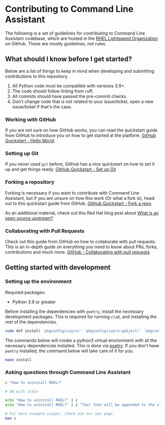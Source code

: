 # Contributing to Command Line Assistant

The following is a set of guidelines for contributing to Command Line Assistant
codebase, which are hosted in the [RHEL Lightspeed
Organization](https://github.com/rhel-lightspeed) on GitHub. These are mostly
guidelines, not rules.

## What should I know before I get started?

Below are a list of things to keep in mind when developing and submitting
contributions to this repository.

1. All Python code must be compatible with versions 3.9+.
2. The code should follow linting from ruff.
3. All commits should have passed the pre-commit checks.
4. Don't change code that is not related to your issue/ticket, open a new
   issue/ticket if that's the case.

### Working with GitHub

If you are not sure on how GitHub works, you can read the quickstart guide from
GitHub to introduce you on how to get started at the platform. [GitHub
Quickstart - Hello
World](https://docs.github.com/en/get-started/quickstart/hello-world).

### Setting up Git

If you never used `git` before, GitHub has a nice quickstart on how to set it
up and get things ready. [GitHub Quickstart - Set up
Git](https://docs.github.com/en/get-started/quickstart/set-up-git)

### Forking a repository

Forking is necessary if you want to contribute with Command Line Assistant, but
if you are unsure on how this work (Or what a fork is), head out to this
quickstart guide from GitHub. [GitHub Quickstart - Fork a
repo](https://docs.github.com/en/get-started/quickstart/fork-a-repo)

As an additional material, check out this Red Hat blog post about [What is an
open source
upstream?](https://www.redhat.com/en/blog/what-open-source-upstream)

### Collaborating with Pull Requests

Check out this guide from GitHub on how to collaborate with pull requests. This
is an in-depth guide on everything you need to know about PRs, forks,
contributions and much more. [GitHub - Collaborating with pull
requests](https://docs.github.com/en/pull-requests/collaborating-with-pull-requests)

## Getting started with development

### Setting up the environment

Required packages:
- Python 3.9 or greater

Before installing the dependencies with `poetry`, install the necessary
development packages. This is required for running `clad`, and installing the
rest of the dependencies.

```sh
sudo dnf install 'pkgconfig(cairo)' 'pkgconfig(cairo-gobject)' 'pkgconfig(gobject-introspection-1.0)' 'pkgconfig(mariadb)' /usr/bin/pg_config
```

The commands below will create a python3 virtual environment with all the
necessary dependencies installed. This is done via
[poetry](https://python-poetry.org/docs/). If you don't have `poetry`
installed, the command below will take care of it for you.

```sh
make install
```

### Asking questions through Command Line Assistant

```sh
c "How to uninstall RHEL?"

# OR with stdin

echo "How to uninstall RHEL?" | c
echo "How to uninstall RHEL?" | c "Text that will be appended to the stdin"

# For more example usages, check out our man page
man c
```